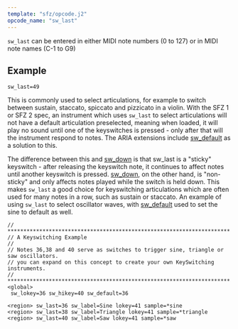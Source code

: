 ```yaml
---
template: "sfz/opcode.j2"
opcode_name: "sw_last"
---
```

`sw_last` can be entered in either MIDI note numbers (0 to 127) or in MIDI note
names (C-1 to G9)

## Example

```sfz
sw_last=49
```

This is commonly used to select articulations, for example to switch between
sustain, staccato, spiccato and pizzicato in a violin. With the SFZ 1 or SFZ 2
spec, an instrument which uses `sw_last` to select articulations will not have a
default articulation preselected, meaning when loaded, it will play no sound
until one of the keyswitches is pressed - only after that will the instrument
respond to notes. The ARIA extensions include [sw_default]
as a solution to this.

The difference between this and [sw_down] is that sw_last
is a "sticky" keyswitch - after releasing the keyswitch note, it continues to
affect notes until another keyswitch is pressed. [sw_down],
on the other hand, is "non-sticky" and only affects notes played while
the switch is held down. This makes `sw_last` a good choice for keyswitching
articulations which are often used for many notes in a row,
such as sustain or staccato.
An example of using `sw_last` to select oscillator waves, with [sw_default]
used to set the sine to default as well.

```
// **********************************************************************
// A Keyswitching Example
//
// Notes 36,38 and 40 serve as switches to trigger sine, triangle or saw oscillators.
// you can expand on this concept to create your own KeySwitching instruments.
// **********************************************************************
<global>
 sw_lokey=36 sw_hikey=40 sw_default=36

<region> sw_last=36 sw_label=Sine lokey=41 sample=*sine
<region> sw_last=38 sw_label=Triangle lokey=41 sample=*triangle
<region> sw_last=40 sw_label=Saw lokey=41 sample=*saw
```


[sw_default]: sw_default.md
[sw_down]:    sw_down.md
